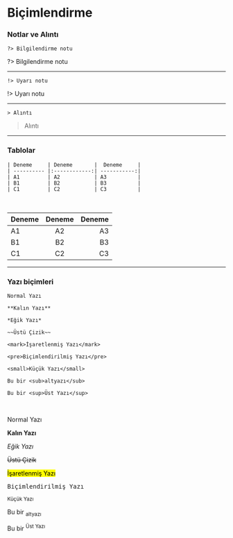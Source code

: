<!-- NOTLAR 
 - Bu sayfa bilgi içerikli makaleden oluşmaktadır.
 - Bu sayfaya ekleme yapmadan önce yetkililere danışmanız önerilir. -->

# Biçimlendirme

### Notlar ve Alıntı

```text
?> Bilgilendirme notu
```

?> Bilgilendirme notu

---

```text
!> Uyarı notu
```

!> Uyarı notu

---

```text
> Alıntı
```

> Alıntı

---

### Tablolar

```text
| Deneme     | Deneme       |  Deneme     |       
| ---------- |:------------:| -----------:| 
| A1         | A2           | A3          |  
| B1         | B2           | B3          |  
| C1         | C2           | C3          | 
```

<br>

| Deneme     | Deneme       |  Deneme     |
| ---------- |:------------:| -----------:|
| A1         | A2           | A3          |  
| B1         | B2           | B3          |  
| C1         | C2           | C3          |  

---

### Yazı biçimleri

```text
Normal Yazı

**Kalın Yazı**

*Eğik Yazı*

~~Üstü Çizik~~

<mark>İşaretlenmiş Yazı</mark>

<pre>Biçimlendirilmiş Yazı</pre>

<small>Küçük Yazı</small>

Bu bir <sub>altyazı</sub>

Bu bir <sup>Üst Yazı</sup>

```

<br>

Normal Yazı

**Kalın Yazı**

*Eğik Yazı*

~~Üstü Çizik~~

<mark>İşaretlenmiş Yazı</mark>

<pre>Biçimlendirilmiş Yazı</pre>

<small>Küçük Yazı</small>

Bu bir <sub>altyazı</sub>

Bu bir <sup>Üst Yazı</sup>
